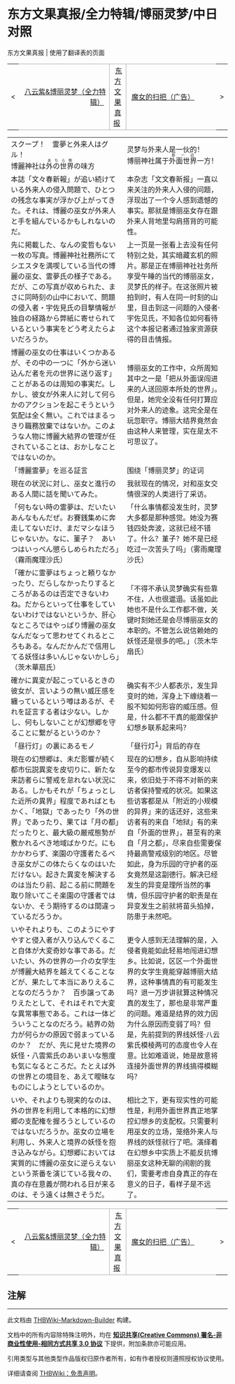 # 东方文果真报/全力特辑/博丽灵梦/中日对照

<!-- source html: G:\repos\THBWiki-Markdown-Builder\THBWikiMarkdown\Temp\main\1\13\ns0%3A%E4%B8%9C%E6%96%B9%E6%96%87%E6%9E%9C%E7%9C%9F%E6%8A%A5%2F%E5%85%A8%E5%8A%9B%E7%89%B9%E8%BE%91%2F%E5%8D%9A%E4%B8%BD%E7%81%B5%E6%A2%A6%2F%E4%B8%AD%E6%97%A5%E5%AF%B9%E7%85%A7.html -->

东方文果真报 | 使用了翻译表的页面

<center>

<table>
<tbody><tr>
<td>&lt;
</td>
<td style="border-top: 1px solid #aaaaaa; border-bottom: 1px solid #aaaaaa; width: 50%; text-align: right"><a href="./东方文果真报-全力特辑-八云紫&博丽灵梦-中日对照.md" title="东方文果真报/全力特辑/八云紫&amp;博丽灵梦/中日对照">八云紫&amp;博丽灵梦（全力特辑）</a>&#160;
</td>
<td style="text-align: center; border-left: 1px solid #aaaaaa; border-right: 1px solid #aaaaaa; border-top: 1px solid #aaaaaa; border-bottom: 1px solid #aaaaaa;">&#160;<a href="./东方文果真报.md" title="东方文果真报">东方文果真报</a>&#160;
</td>
<td style="border-top: 1px solid #aaaaaa; border-bottom: 1px solid #aaaaaa; width: 50%; text-align: left">&#160;<a href="./东方文果真报-广告-魔女的扫把-中日对照.md" title="东方文果真报/广告/魔女的扫把/中日对照">魔女的扫把（广告）</a>
</td>
<td>&gt;
</td></tr></tbody></table>

  
</center>

<table><tbody><tr class="tt-content-header" id="=-1" data-pos="&#91;&quot;=&quot;,1&#93;"><td class="tt-jah" lang="ja"><div class="poem">スクープ！　霊夢と外来人はグル！<br>博麗神社は<ruby><rb>外の世界</rb><rp> (</rp><rt>あちら側</rt><rp>) </rp></ruby>の味方</div></td><td class="tt-zhh" lang="zh"><div class="poem">灵梦与外来人是一伙的！<br>博丽神社属于<ruby><rb>外面世界</rb><rp> (</rp><rt>那一边</rt><rp>) </rp></ruby>一方！</div></td></tr><tr class="tt-content" id="=-2" data-pos="&#91;&quot;=&quot;,2&#93;"><td class="tt-ja" lang="ja"><div class="poem">本誌「文々春新報」が追い続けている外来人の侵入問題で、ひとつの残念な事実が浮かび上がってきた。それは、博麗の巫女が外来人と手を組んでいるかもしれないのだ。</div></td><td class="tt-zh" lang="zh"><div class="poem">本杂志「文文春新报」一直以来关注的外来人入侵的问题，浮现出了一个令人感到遗憾的事实。那就是博丽巫女存在跟外来人背地里勾肩搭背的可能性。</div></td></tr><tr class="tt-content" id="=-3" data-pos="&#91;&quot;=&quot;,3&#93;"><td class="tt-ja" lang="ja"><div class="poem">先に掲載した、なんの変哲もない一枚の写真。博麗神社社務所にてシエスタを満喫している当代の博麗の巫女、霊夢氏の様子である。だが、この写真が収められた、まさに同時刻の山中において、問題の侵入者・宇佐見氏の目撃情報が独自の経路から弊紙に寄せられているという事実をどう考えたらよいだろうか。</div></td><td class="tt-zh" lang="zh"><div class="poem">上一页是一张看上去没有任何特别之处，其实暗藏玄机的照片。那是正在博丽神社社务所享受午睡的当代的博丽巫女，灵梦氏的样子。在这张照片被拍到时，有人在同一时刻的山里，目击到这一问题的入侵者·宇佐见氏，不知各位如何看待这个本报记者通过独家资源获得的目击情报。</div></td></tr><tr class="tt-content" id="=-4" data-pos="&#91;&quot;=&quot;,4&#93;"><td class="tt-ja" lang="ja"><div class="poem">博麗の巫女の仕事はいくつかあるが、その中の一つに「外から迷い込んだ者を元の世界に送り返す」ことがあるのは周知の事実だ。しかし、彼女が外来人に対して何らかのアクションを起こそうという気配は全く無い。これではまるっきり職務放棄ではないか。このような人物に博麗大結界の管理が任されていることは、おかしなことではないのか。</div></td><td class="tt-zh" lang="zh"><div class="poem">博丽巫女的工作中，众所周知其中之一是「把从外面误闯进来的人送回原本所处的世界」。但是，她完全没有任何打算应对外来人的迹象。这完全是在玩忽职守。博丽大结界竟然会由这种人来管理，实在是太不可思议了。</div></td></tr><tr class="tt-content-header" id="=-5" data-pos="&#91;&quot;=&quot;,5&#93;"><td class="tt-jah" lang="ja"><div class="poem">「博麗霊夢」を巡る証言</div></td><td class="tt-zhh" lang="zh"><div class="poem">围绕「博丽灵梦」的证词</div></td></tr><tr class="tt-content" id="=-6" data-pos="&#91;&quot;=&quot;,6&#93;"><td class="tt-ja" lang="ja"><div class="poem">現在の状況に対し、巫女と進行のある人間に話を聞いてみた。</div></td><td class="tt-zh" lang="zh"><div class="poem">我就现在的情况，对和巫女交情很深的人类进行了采访。</div></td></tr><tr class="tt-content" id="=-7" data-pos="&#91;&quot;=&quot;,7&#93;"><td class="tt-ja" lang="ja"><div class="poem">「何もない時の霊夢は、だいたいあんなもんだぜ。お賽銭集めに奔走してないだけ、まだマシなほうじゃないか。なに、菫子？　あいつはいっぺん懲らしめられただろ」（霧雨魔理沙氏）</div></td><td class="tt-zh" lang="zh"><div class="poem">「什么事情都没发生时，灵梦大多都是那种感觉。她没为赛钱四处奔波，这就已经不错了。什么？堇子？她不是已经吃过一次苦头了吗」（雾雨魔理沙氏）</div></td></tr><tr class="tt-content" id="=-8" data-pos="&#91;&quot;=&quot;,8&#93;"><td class="tt-ja" lang="ja"><div class="poem">「確かに霊夢はちょっと頼りなかったり、だらしなかったりするところがあるのは否定できないわね。だからといって仕事をしていないわけではないというか、肝心なところではやっぱり博麗の巫女なんだなって思わせてくれるところもある。なんだかんだで信用してる妖怪は多いんじゃないかしら」（茨木華扇氏）</div></td><td class="tt-zh" lang="zh"><div class="poem">「不得不承认灵梦确实有些靠不住，人也很邋遢。话虽如此她也不是什么工作都不做，关键时刻她还是会尽博丽巫女的本职的。不管怎么说信赖她的妖怪还是很多的吧。」（茨木华扇氏）</div></td></tr><tr class="tt-content" id="=-9" data-pos="&#91;&quot;=&quot;,9&#93;"><td class="tt-ja" lang="ja"><div class="poem">確かに異変が起こっているときの彼女が、言いようの無い威圧感を纏っているという噂はあるが、それを証言する者は少ない。しかし、何もしないことが幻想郷を守ることに繋がるというのか？</div></td><td class="tt-zh" lang="zh"><div class="poem">确实有不少人都表示，发生异变时的她，浑身上下缠绕着一股不知如何形容的威压感。但是，什么都不干真的能跟保护幻想乡联系起来吗？</div></td></tr><tr class="tt-content-header" id="=-10" data-pos="&#91;&quot;=&quot;,10&#93;"><td class="tt-jah" lang="ja"><div class="poem">「昼行灯」の裏にあるモノ</div></td><td class="tt-zhh" lang="zh"><div class="poem">「昼行灯<sup id="cite_ref-1" class="reference"><a href="#cite_note-1">1</a></sup>」背后的存在</div></td></tr><tr class="tt-content" id="=-11" data-pos="&#91;&quot;=&quot;,11&#93;"><td class="tt-ja" lang="ja"><div class="poem">現在の幻想郷は、未だ影響が続く都市伝説異変を皮切りに、新たな来訪者らに警戒を怠れない状況にある。しかもそれが「ちょっとした近所の異界」程度であればともかく、「地獄」であったり「外の世界」であったり、果ては「月の都」だったりと、最大級の厳戒態勢が敷かれるべき地域ばかりだ。にもかかわらず、楽園の守護者たるべき巫女がこの体たらくなのはいただけない。起きた異変を解決するのは当たり前、起こる前に問題を取り除いてこそ楽園の守護者ではないか、そう期待するのは間違っているだろうか。</div></td><td class="tt-zh" lang="zh"><div class="poem">现在的幻想乡，自从影响持续至今的都市传说异变爆发以来，依旧处于不得不对新的来访者保持警戒的状况。如果这些访客都是从「附近的小规模的异界」来的话还好，这些来访者有的来自「地狱」有的来自「外面的世界」，甚至有的来自「月之都」，尽来自些需要保持最高警戒级别的地区。尽管如此，身为乐园的守护者的巫女竟然是这副德行。解决已经发生的异变是理所当然的事情，但乐园守护者的职责是在异变发生之前就将苗头掐掉，防患于未然吧。</div></td></tr><tr class="tt-content" id="=-12" data-pos="&#91;&quot;=&quot;,12&#93;"><td class="tt-ja" lang="ja"><div class="poem">いやそれよりも、このようにやすやすと侵入者が入り込んでくること自体が大変奇妙な事である。だいたい、外の世界の一介の女学生が博麗大結界を越えてくることなどが、果たして本当にありえることなのだろうか？　百歩譲ってありえたとして、それはそれで大変な異常事態である。これは一体どういうことなのだろう。結界の効力が何らかの原因で弱まっているのか？　だが、先に見せた境界の妖怪・八雲紫氏のあいまいな態度も気になるところだ。たとえば外の世界との境目を、あえて曖昧なものにしようとしているのか。</div></td><td class="tt-zh" lang="zh"><div class="poem">更令人感到无法理解的是，入侵者竟能如此轻易地闯进幻想乡。比如说，区区一个外面世界的女学生竟能穿越博丽大结界，这种事情真的有可能发生吗？退一万步讲就算这种情况真的发生了，那也是非常严重的问题。难道是结界的效力因为什么原因而变弱了吗？但是，先前提到的界线妖怪·八云紫氏模棱两可的态度也令人在意。比如难道说，她是故意将连接外面世界的界线搞得模糊吗？</div></td></tr><tr class="tt-content" id="=-13" data-pos="&#91;&quot;=&quot;,13&#93;"><td class="tt-ja" lang="ja"><div class="poem">いや、それよりも現実的なのは、外の世界を利用して本格的に幻想郷の支配権を握ろうとしているのではないだろうか。巫女の立場を利用し、外来人と境界の妖怪を抱き込みながら。幻想郷においては実質的に博麗の巫女に逆らえないという茶番を演じている我々の、真の存在意義が問われる日が来るのは、そう遠くは無さそうだ。</div></td><td class="tt-zh" lang="zh"><div class="poem">相比之下，更有现实性的可能性是，利用外面世界真正地掌控幻想乡的支配权。只需要利用巫女的立场，笼络外来人与界线的妖怪就行了吧。演绎着在幻想乡中实质上不能反抗博丽巫女这种无聊的闹剧的我们，需要考虑自身真正的存在意义的日子，看样子是不远了。</div></td></tr></tbody></table>


<center>

<table>
<tbody><tr>
<td>&lt;
</td>
<td style="border-top: 1px solid #aaaaaa; border-bottom: 1px solid #aaaaaa; width: 50%; text-align: right"><a href="./东方文果真报-全力特辑-八云紫&博丽灵梦-中日对照.md" title="东方文果真报/全力特辑/八云紫&amp;博丽灵梦/中日对照">八云紫&amp;博丽灵梦（全力特辑）</a>&#160;
</td>
<td style="text-align: center; border-left: 1px solid #aaaaaa; border-right: 1px solid #aaaaaa; border-top: 1px solid #aaaaaa; border-bottom: 1px solid #aaaaaa;">&#160;<a href="./东方文果真报.md" title="东方文果真报">东方文果真报</a>&#160;
</td>
<td style="border-top: 1px solid #aaaaaa; border-bottom: 1px solid #aaaaaa; width: 50%; text-align: left">&#160;<a href="./东方文果真报-广告-魔女的扫把-中日对照.md" title="东方文果真报/广告/魔女的扫把/中日对照">魔女的扫把（广告）</a>
</td>
<td>&gt;
</td></tr></tbody></table>

  
</center>

## 注解
[^cite_note-1]: 指派不上用场的人

  
  

  





---

此文档由 [THBWiki-Markdown-Builder](https://github.com/Delsin-Yu/THBWiki-Markdown-Builder) 构建。

文档中的所有内容除特殊注明外，均在 [**知识共享(Creative Commons) 署名-非商业性使用-相同方式共享 3.0 协议**](https://creativecommons.org/licenses/by-sa/3.0/deed.zh-hans) 下提供，附加条款亦可能应用。

引用类型与其他类型作品版权归原作者所有，如有作者授权则遵照授权协议使用。

详细请查阅 [THBWiki：免责声明](https://thbwiki.cc/THBWiki:%E5%85%8D%E8%B4%A3%E5%A3%B0%E6%98%8E)。

